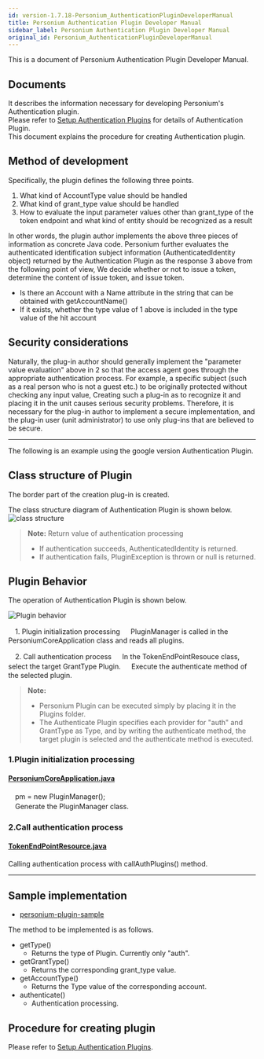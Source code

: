 ```yaml
---
id: version-1.7.18-Personium_AuthenticationPluginDeveloperManual
title: Personium Authentication Plugin Developer Manual
sidebar_label: Personium Authentication Plugin Developer Manual
original_id: Personium_AuthenticationPluginDeveloperManual
---
```


This is a document of Personium Authentication Plugin Developer Manual.

## Documents

It describes the information necessary for developing Personium's Authentication plugin.  
Please refer to [Setup Authentication Plugins](../server-operator/setup_authentication_plugins.md) for details of Authentication Plugin.  
This document explains the procedure for creating Authentication plugin.  

## Method of development

Specifically, the plugin defines the following three points.

1. What kind of AccountType value should be handled
1. What kind of grant_type value should be handled
1. How to evaluate the input parameter values other than grant_type of the token endpoint and what kind of entity should be recognized as a result

In other words, the plugin author implements the above three pieces of information as concrete Java code.
Personium further evaluates the authenticated identification subject information (AuthenticatedIdentity object) returned by the Authentication Plugin as the response 3 above from the following point of view,
We decide whether or not to issue a token, determine the content of issue token, and issue token.

- Is there an Account with a Name attribute in the string that can be obtained with getAccountName()
- If it exists, whether the type value of 1 above is included in the type value of the hit account

## Security considerations

Naturally, the plug-in author should generally implement the "parameter value evaluation" above in 2 so that the access agent goes through the appropriate authentication process.
For example, a specific subject (such as a real person who is not a guest etc.) to be originally protected without checking any input value,
Creating such a plug-in as to recognize it and placing it in the unit causes serious security problems.
Therefore, it is necessary for the plug-in author to implement a secure implementation, and the plug-in user (unit administrator) to use only plug-ins that are believed to be secure.

---

The following is an example using the google version Authentication Plugin.

## Class structure of Plugin

The border part of the creation plug-in is created.

The class structure diagram of Authentication Plugin is shown below.
![class structure](./images/plugin_02.png "PluginClass Structure")

> **Note:**  Return value of authentication processing
> - If authentication succeeds, AuthenticatedIdentity is returned.
> - If authentication fails, PluginException is thrown or null is returned.

## Plugin Behavior

The operation of Authentication Plugin is shown below.

![Plugin behavior](./images/plugin_01.png "PluginBehavior")

　1. Plugin initialization processing
　   PluginManager is called in the PersoniumCoreApplication class and reads all plugins.

　2. Call authentication process
　   In the TokenEndPointResouce class, select the target GrantType Plugin.
　   Execute the authenticate method of the selected plugin.

> **Note:**
> - Personium Plugin can be executed simply by placing it in the Plugins folder.
> - The Authenticate Plugin specifies each provider for "auth" and GrantType as Type, and by writing the authenticate method, the target plugin is selected and the authenticate method is executed.

### 1.Plugin initialization processing
#### <i class="icon-file"></i> [PersoniumCoreApplication.java](https://github.com/personium/personium-core/blob/master/src/main/java/io/personium/core/rs/PersoniumCoreApplication.java)  
　pm = new PluginManager();  
　Generate the PluginManager class.  

### 2.Call authentication process
#### <i class="icon-file"></i> [TokenEndPointResource.java](https://github.com/personium/personium-core/blob/master/src/main/java/io/personium/core/rs/cell/TokenEndPointResource.java)  
Calling authentication process with callAuthPlugins() method.  

---
## Sample implementation

- [personium-plugin-sample](https://github.com/personium/personium-plugin-sample)

The method to be implemented is as follows.  
- getType()
  - Returns the type of Plugin. Currently only "auth".
- getGrantType()
  - Returns the corresponding grant_type value.
- getAccountType()
  - Returns the Type value of the corresponding account.
- authenticate()
  - Authentication processing.

## Procedure for creating plugin

Please refer to [Setup Authentication Plugins](../server-operator/setup_authentication_plugins.md).  
